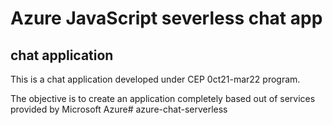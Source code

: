 # Azure JavaScript severless chat app
## chat application

This is a chat application developed under CEP 0ct21-mar22 program.

The objective is to create an application completely based out of services provided by Microsoft Azure# azure-chat-serverless
